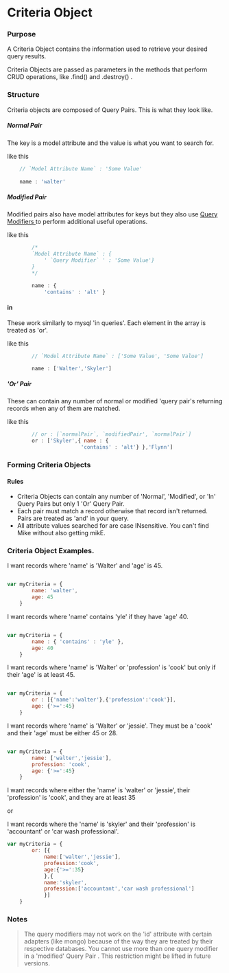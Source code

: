 # Criteria Object
### Purpose
A Criteria Object contains the information used to retrieve your desired query results.  

Criteria Objects are passed as parameters in the methods that perform CRUD operations, like .find() and .destroy() .


### Structure
Criteria objects are composed of Query Pairs.  This is what they look like.
##### Normal Pair
The key is a model attribute and the value is what you want to search for.

like this
```javascript
	// `Model Attribute Name` : 'Some Value'
	
	name : 'walter'
```

##### Modified Pair
Modified pairs also have model attributes for keys but they also use <a href=""> Query Modifiers </a> to perform additional useful operations.
		
like this
```javascript
		/*
		`Model Attribute Name` : {
			' `Query Modifier` ' : 'Some Value'}
		}
		*/

		name : {
			'contains' : 'alt' }
```

#### in
These work similarly to mysql 'in queries'.  Each element in the array is treated as 'or'.

like this
```javascript
		// `Model Attribute Name` : ['Some Value', 'Some Value']

		name : ['Walter','Skyler']
```

##### 'Or' Pair
These can contain any number of normal or modified 'query pair's returning records when any of them are matched.

like this
```javascript
		// or : [`normalPair`, `modifiedPair', `normalPair`]
		or : ['Skyler',{ name : {
						'contains' : 'alt'} },'Flynn']
```

### Forming Criteria Objects
#### Rules
- Criteria Objects can contain any number of 'Normal', 'Modified', or 'In' Query Pairs but only 1 'Or' Query Pair.
- Each pair must match a record otherwise that record isn't returned.  Pairs are treated as 'and' in your query.
- All attribute values searched for are case INsensitive.  You can't find Mike without also getting mikE.

### Criteria Object Examples.

I want records where 'name' is 'Walter' and 'age' is 45.
```javascript

var myCriteria = {
		name: 'walter',
		age: 45
	}

```
I want records where 'name' contains 'yle' if they have 'age' 40.
```javascript

var myCriteria = {
		name : { 'contains' : 'yle' },
		age: 40
	}

```

I want records where 'name' is 'Walter' or 'profession' is 'cook' but only if their 'age' is at least 45.
```javascript

var myCriteria = {
		or : [{'name':'walter'},{'profession':'cook'}],
		age: {'>=':45}
	}

```


I want records where 'name' is 'Walter' or 'jessie'.  They must be a 'cook' and their 'age' must be either 45 or 28.
```javascript

var myCriteria = {
		name: ['walter','jessie'],
		profession: 'cook',
		age: {'>=':45}
	}

```

I want records where either the 'name' is 'walter' or 'jessie', their 'profession' is 'cook', and they are at least 35

or

I want records where the 'name' is 'skyler' and their 'profession' is 'accountant' or 'car wash professional'. 
```javascript 
var myCriteria = {
		or: [{
			name:['walter','jessie'],
			profession:'cook',
			age:{'>=':35}
			},{
			name:'skyler',
			profession:['accountant','car wash professional']
			}]
	}
```

### Notes
> The query modifiers may not work on the 'id' attribute with certain adapters (like mongo) because of the way they are treated by their respective databases.
> You cannot use more than one query modifier in a 'modified' Query Pair .  This restriction might be lifted in future versions.
